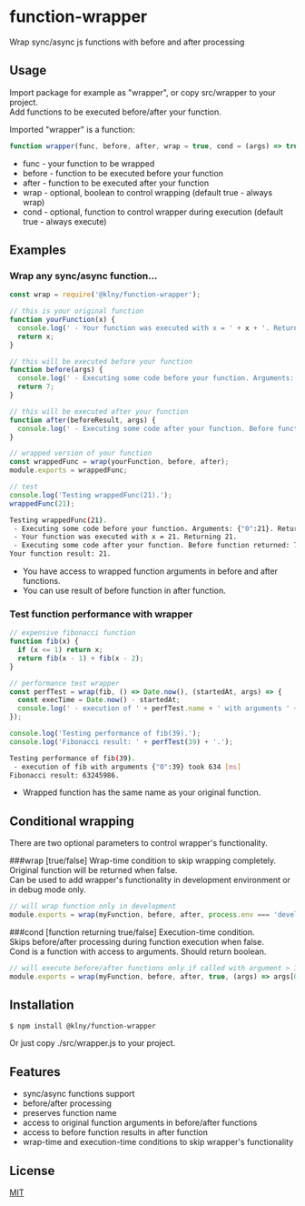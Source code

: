 # function-wrapper
Wrap sync/async js functions with before and after processing

## Usage
Import package for example as "wrapper", or copy src/wrapper to your project.  
Add functions to be executed before/after your function.  

Imported "wrapper" is a function:
```js
function wrapper(func, before, after, wrap = true, cond = (args) => true) {};
```
 * func - your function to be wrapped 
 * before - function to be executed before your function
 * after - function to be executed after your function
 * wrap - optional, boolean to control wrapping (default true - always wrap)
 * cond - optional, function to control wrapper during execution (default true - always execute)

## Examples
### Wrap any sync/async function...
```js
const wrap = require('@klny/function-wrapper');

// this is your original function
function yourFunction(x) {
  console.log(' - Your function was executed with x = ' + x + '. Returning ' + x + '.');
  return x;
}

// this will be executed before your function
function before(args) {
  console.log(' - Executing some code before your function. Arguments: ' + JSON.stringify(args) + '. Returning 7.');
  return 7;
}

// this will be executed after your function
function after(beforeResult, args) {
  console.log(' - Executing some code after your function. Before function returned: ' + beforeResult + '. Arguments: ' + JSON.stringify(args) + '.');
}

// wrapped version of your function
const wrappedFunc = wrap(yourFunction, before, after);
module.exports = wrappedFunc;

// test
console.log('Testing wrappedFunc(21).');
wrappedFunc(21);
```
```sh
Testing wrappedFunc(21).
 - Executing some code before your function. Arguments: {"0":21}. Returning 7.
 - Your function was executed with x = 21. Returning 21.
 - Executing some code after your function. Before function returned: 7. Arguments: {"0":21}.
Your function result: 21.
```

 * You have access to wrapped function arguments in before and after functions. 
 * You can use result of before function in after function.

### Test function performance with wrapper
```js
// expensive fibonacci function
function fib(x) {
  if (x <= 1) return x;
  return fib(x - 1) + fib(x - 2);
}

// performance test wrapper
const perfTest = wrap(fib, () => Date.now(), (startedAt, args) => {
  const execTime = Date.now() - startedAt;
  console.log(' - execution of ' + perfTest.name + ' with arguments ' + JSON.stringify(args) + ' took ' + execTime + ' [ms]');
});

console.log('Testing performance of fib(39).');
console.log('Fibonacci result: ' + perfTest(39) + '.');
```
```sh
Testing performance of fib(39).
 - execution of fib with arguments {"0":39} took 634 [ms]
Fibonacci result: 63245986.
```

 * Wrapped function has the same name as your original function. 

## Conditional wrapping
There are two optional parameters to control wrapper's functionality.  
  
###wrap [true/false]
Wrap-time condition to skip wrapping completely. Original function will be returned when false.  
Can be used to add wrapper's functionality in development environment or in debug mode only.
```js
// will wrap function only in development
module.exports = wrap(myFunction, before, after, process.env === 'development');
```

###cond [function returning true/false]
Execution-time condition.  
Skips before/after processing during function execution when false.  
Cond is a function with access to arguments. Should return boolean.
 
```js
// will execute before/after functions only if called with argument > 10
module.exports = wrap(myFunction, before, after, true, (args) => args[0] > 10);
 ```

## Installation
```bash
$ npm install @klny/function-wrapper
```
Or just copy ./src/wrapper.js to your project.

## Features

  * sync/async functions support
  * before/after processing
  * preserves function name
  * access to original function arguments in before/after functions
  * access to before function results in after function
  * wrap-time and execution-time conditions to skip wrapper's functionality

## License

  [MIT](LICENSE)